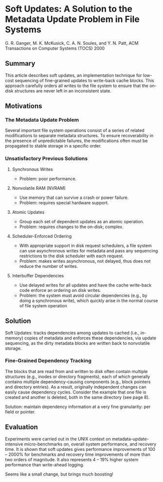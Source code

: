 # Soft Updates: A Solution to the Metadata Update Problem in File Systems

G. R. Ganger, M. K. McKusick, C. A. N. Soules, and Y. N. Patt, ACM Transactions on Computer Systems (TOCS) 2000

## Summary

This article describes soft updates, an implementation technique for low-cost sequencing of fine-grained updates to write-back cache blocks. This approach carefully orders all writes to the file system to ensure that the on-disk structures are never left in an inconsistent state.

## Motivations

### The Metadata Update Problem

Several important file system operations consist of a series of related modifications to separate metadata structures. To ensure recoverability in the presence of unpredictable failures, the modifications often must be propagated to stable storage in a specific order.

### Unsatisfactory Previous Solutions

1. Synchronous Writes
    * Problem: poor performance.

2. Nonvolatile RAM (NVRAM)
    * Use memory that can survive a crash or power failure.
    * Problem: requires special hardware support.

3. Atomic Updates
    * Group each set of dependent updates as an atomic operation.
    * Problem: requires changes to the on-disk; complex.

4. Scheduler-Enforced Ordering
    * With appropriate support in disk request schedulers, a file system can use asynchronous writes for metadata and pass any sequencing restrictions to the disk scheduler with each request.
    * Problem: makes writes asynchronous, not delayed, thus does not reduce the number of writes.

5. Interbuffer Dependencies
    * Use delayed writes for all updates and have the cache write-back code enforce an ordering on disk writes.
    * Problem: the system must avoid circular dependencies (e.g., by doing a synchronous write), which quickly arise in the normal course of file system operation

## Solution

Soft Updates: tracks dependencies among updates to cached (i.e., in-memory) copies of metadata and enforces these dependencies, via update sequencing, as the dirty metadata blocks are written back to nonvolatile storage.

### Fine-Grained Dependency Tracking

The blocks that are read from and written to disk often contain multiple structures (e.g., inodes or directory fragments), each of which generally contains multiple dependency-causing components (e.g., block pointers and directory entries). As a result, originally independent changes can easily cause dependency cycles. Consider the example that one file is created and another is deleted, both in the same directory (see page 8).

Solution: maintain dependency information at a very fine granularity: per field or pointer.

## Evaluation

Experiments were carried out in the UNIX context on metadata-update-intensive micro-benchmarks on, overall system performance, and recovery time. It is shown that soft updates gives performance improvements of 100 – 2000% for benchmarks and recovery time improvements of more than two orders of magnitude. It also represents 4 – 19% higher system performance than write-ahead logging.

Seems like a small change, but brings much boosting!
